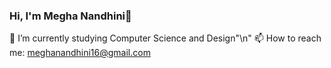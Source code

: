 ### Hi, I'm Megha Nandhini👋
🌱 I’m currently studying Computer Science and Design"\n"
📫 How to reach me: meghanandhini16@gmail.com
<!--
**Megha1230/Megha1230** is a ✨ _special_ ✨ repository because its `README.md` (this file) appears on your GitHub profile.

Here are some ideas to get you started:

- 🔭 I’m currently working on ...
- 🌱 I’m currently learning ...
- 👯 I’m looking to collaborate on ...
- 🤔 I’m looking for help with ...
- 💬 Ask me about ...
- 📫 How to reach me: ...
- 😄 Pronouns: ...
- ⚡ Fun fact: ...
-->
